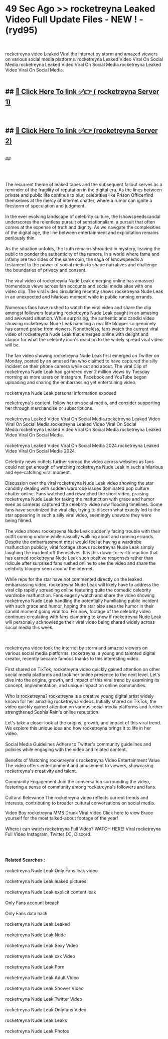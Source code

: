 # 49 Sec Ago >> rocketreyna Leaked Video Full Update Files - NEW ! - (ryd95) <br>
<br>

rocketreyna video Leaked Viral the internet by storm and amazed viewers on various social media platforms. rocketreyna Leaked Video Viral On Social Media.rocketreyna Leaked Video Viral On Social Media.rocketreyna Leaked Video Viral On Social Media.<br>
 <br>

## ##  <a href="https://clipsfans.site?title=rocketreyna&ref=gitt">🔴 Click Here To link ✅👉 ( rocketreyna Server 1)</a><br>
  <br>

##  ##  <a href="https://clipsfans.site?title=rocketreyna&ref=gitt">🔴 Click Here To link ✅👉 (rocketreyna  Server 2)</a><br>
  <br>
  ##


  <br>

  <br>

<br><br>
The recurrent theme of leaked tapes and the subsequent fallout serves as a reminder of the fragility of reputation in the digital era. As the lines between private and public life continue to blur, celebrities like Prison Officerfind themselves at the mercy of internet chatter, where a rumor can ignite a firestorm of speculation and judgment.
<br><br>
In the ever evolving landscape of celebrity culture, the Ishowspeedscandal underscores the relentless pursuit of sensationalism, a pursuit that often comes at the expense of truth and dignity. As we navigate the complexities of the digital age, the line between entertainment and exploitation remains perilously thin.
<br><br>
As the situation unfolds, the truth remains shrouded in mystery, leaving the public to ponder the authenticity of the rumors. In a world where fame and infamy are two sides of the same coin, the saga of Ishowspeedis a testament to the power of social media to shape narratives and challenge the boundaries of privacy and consent.
<br><br>
The viral video of rocketreyna Nude Leak emerging online has amassed tremendous views across fan accounts and social media sites with one video clip. The viral video circulating recently shows rocketreyna Nude Leak in an unexpected and hilarious moment while in public running errands.
<br><br>
Numerous fans have rushed to watch the viral video and share the clip amongst followers featuring rocketreyna Nude Leak caught in an amusing and awkward situation. While surprising, the authentic and candid video showing rocketreyna Nude Leak handling a real life blooper so genuinely has earned praise from viewers. Nonetheless, fans watch the current viral video of rocketreyna Nude Leak that emerged online with delight and clamor for what the celebrity icon's reaction to the widely spread viral video will be.
<br><br>
The fan video showing rocketreyna Nude Leak first emerged on Twitter on Monday, posted by an amused fan who claimed to have captured the silly incident on their phone camera while out and about. The viral Clip of rocketreyna Nude Leak had garnered over 2 million views by Tuesday morning as more users on Instagram, Facebook and YouTube began uploading and sharing the embarrassing yet entertaining video.
<br><br>
rocketreyna Nude Leak personal information exposed


rocketreyna's content, follow her on social media, and consider supporting her through merchandise or subscriptions.
<br><br>
rocketreyna Leaked Video Viral On Social Media.rocketreyna Leaked Video Viral On Social Media.rocketreyna Leaked Video Viral On Social Media.rocketreyna Leaked Video Viral On Social Media.rocketreyna Leaked Video Viral On Social Media.
<br><br>
rocketreyna Leaked Video Viral On Social Media 2024.rocketreyna Leaked Video Viral On Social Media 2024.
<br><br>
Celebrity news outlets further spread the video across websites as fans could not get enough of watching rocketreyna Nude Leak in such a hilarious and eye-catching viral moment.
<br><br>
Discussion over the viral rocketreyna Nude Leak video showing the star candidly dealing with sudden wardrobe issues dominated pop culture chatter online. Fans watched and rewatched the short video, praising rocketreyna Nude Leak for taking the malfunction with grace and humor even as cameras captured the celebrity video now flooding timelines. Some fans have scrutinized the viral clip, trying to discern what exactly led to the star appearing in such a silly viral video, seemingly unaware they were being filmed.
<br><br>
The video shows rocketreyna Nude Leak suddenly facing trouble with their outfit coming undone while casually walking about and running errands. Despite the embarrassment most would feel at having a wardrobe malfunction publicly, viral footage shows rocketreyna Nude Leak simply laughing the incident off themselves. It is this down-to-earth reaction that has earned rocketreyna Nude Leak such positive responses rather than ridicule after surprised fans rushed online to see the video and share the celebrity blooper seen around the internet.
<br><br>
While reps for the star have not commented directly on the leaked embarrassing video, rocketreyna Nude Leak will likely have to address the viral clip rapidly spreading online featuring quite the comedic celebrity wardrobe malfunction. Fans eagerly watch and share the video showing rocketreyna Nude Leak handling the potentially humiliating public incident with such grace and humor, hoping the star also sees the humor in their candid moment going viral too. For now, footage of the celebrity video continues circulating with fans clamoring to know if rocketreyna Nude Leak will personally acknowledge their viral video being shared widely across social media this week.


<br><br>
rocketreyna video took the internet by storm and amazed viewers on various social media platforms. rocketreyna, a young and talented digital creator, recently became famous thanks to this interesting video.
<br><br>
First shared on TikTok, rocketreyna video quickly gained attention on other social media platforms and took her online presence to the next level. Let's dive into the origins, growth, and impact of this viral trend by examining its concept, implementation, and unique impact on online communities.
<br><br>
Who is rocketreyna? rocketreyna is a creative young digital artist widely known for her amazing rocketreyna videos. Initially shared on TikTok, the video quickly gained attention on various social media platforms and further strengthened Sophia Rain's online reputation.
<br><br>
Let's take a closer look at the origins, growth, and impact of this viral trend. We explore this unique idea and how rocketreyna brings it to life in her video.
<br><br>
Social Media Guidelines Adhere to Twitter's community guidelines and policies while engaging with the video and related content.
<br><br>
Benefits of Watching rocketreyna's rocketreyna Video Entertainment Value The video offers entertainment and amusement to viewers, showcasing rocketreyna's creativity and talent.
<br><br>
Community Engagement Join the conversation surrounding the video, fostering a sense of community among rocketreyna's followers and fans.
<br><br>
Cultural Relevance The rocketreyna video reflects current trends and interests, contributing to broader cultural conversations on social media.

Video Boy rocketreyna MMS Drunk Viral.Video Click here to view Brace yourself for the most talked-about footage of the year!
<br><br>
Where i can watch rocketreyna Full Video? WATCH HERE! Viral rocketreyna Full Video Instagram, Twitter (X), Discord.
<br><br>

<br><br>
<strong>Related Searches :</strong>
<br><br>
rocketreyna Nude Leak Only Fans leak video
<br><br>
rocketreyna Nude Leak leaked pictures
<br><br>
rocketreyna Nude Leak explicit content leak
<br><br>
Only Fans account breach
<br><br>
Only Fans data hack
<br><br>
rocketreyna Nude Leak Leaked
<br><br>
rocketreyna Nude Leak Nude
<br><br>
rocketreyna Nude Leak Sexy Video
<br><br>
rocketreyna Nude Leak xxx Video
<br><br>
rocketreyna Nude Leak Porn
<br><br>
rocketreyna Nude Leak Adult Video
<br><br>
rocketreyna Nude Leak Shower Video
<br><br>
rocketreyna Nude Leak Twitter Video
<br><br>
rocketreyna Nude Leak Onlyfans Video
<br><br>
rocketreyna Nude Leak Leaks
<br><br>
rocketreyna Nude Leak Photos